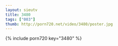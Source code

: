 ```yaml
--- 
layout: sieutv
title: 3480
tags: ["003"]
thumb: http://porn720.net/video/3480/poster.jpg
---
```

{% include porn720 key="3480" %} 
